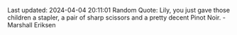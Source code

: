 Last updated: 2024-04-04 20:11:01
Random Quote: Lily, you just gave those children a stapler, a pair of sharp scissors and a pretty decent Pinot Noir. - Marshall Eriksen